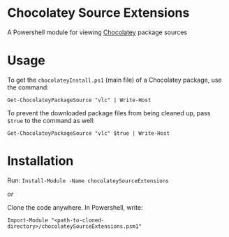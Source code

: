 Chocolatey Source Extensions
==============

A Powershell module for viewing [Chocolatey](https://chocolatey.org) package sources

# Usage

To get the `chocolateyInstall.ps1` (main file) of a Chocolatey package, use the command:

`Get-ChocolateyPackageSource "vlc" | Write-Host`

To prevent the downloaded package files from being cleaned up, pass `$true` to the command as well: 

`Get-ChocolateyPackageSource "vlc" $true | Write-Host`

# Installation

Run: `Install-Module -Name chocolateySourceExtensions`

*or*

Clone the code anywhere. In Powershell, write:

`Import-Module "<path-to-cloned-directory>/chocolateySourceExtensions.psm1"`